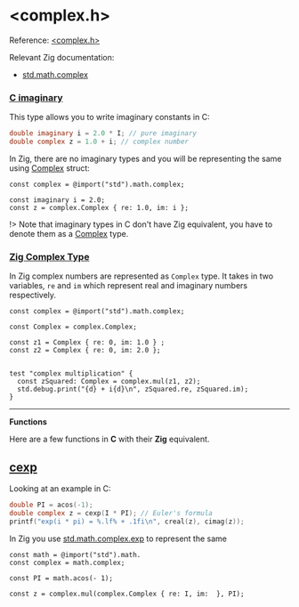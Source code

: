 # \<complex.h\>

Reference: [\<complex.h\>](https://en.cppreference.com/w/c/complex)

Relevant Zig documentation:
- [std.math.complex](https://ziglang.org/documentation/master/std/#std;math.complex)

### [C imaginary](https://en.cppreference.com/w/c/numeric/complex/imaginary)

This type allows you to write imaginary constants in C:

```c
double imaginary i = 2.0 * I; // pure imaginary
double complex z = 1.0 + i; // complex number
```

In Zig, there are no imaginary types and you will be representing
the same using [Complex](#zig-complex-type) struct:

```zig
const complex = @import("std").math.complex;

const imaginary i = 2.0;
const z = complex.Complex { re: 1.0, im: i };
```

!>  Note that imaginary types in C don't have Zig equivalent, you have to denote them as
a [Complex](#zig-complex-type) type.


### [Zig Complex Type](https://ziglang.org/documentation/master/std/#std;math.complex.Complex)

In Zig complex numbers are represented as `Complex` type.
It takes in two variables, `re` and `im` which represent real and imaginary
numbers respectively.

```zig
const complex = @import("std").math.complex;

const Complex = complex.Complex;

const z1 = Complex { re: 0, im: 1.0 } ;
const z2 = Complex { re: 0, im: 2.0 };


test "complex multiplication" {
  const zSquared: Complex = complex.mul(z1, z2);
  std.debug.print("{d} + i{d}\n", zSquared.re, zSquared.im);
}
```
---

**Functions**

Here are a few functions in __C__ with their __Zig__ equivalent. 

## [cexp](https://en.cppreference.com/w/c/numeric/complex/cexp)

Looking at an example in C:

```c
double PI = acos(-1);
double complex z = cexp(I * PI); // Euler's formula
printf("exp(i * pi) = %.lf% + .1fi\n", creal(z), cimag(z));
```

In Zig you use [std.math.complex.exp](https://ziglang.org/documentation/master/std/#std;math.complex.exp) to represent the same

```zig
const math = @import("std").math. 
const complex = math.complex;

const PI = math.acos(- 1);

const z = complex.mul(complex.Complex { re: I, im:  }, PI);
```

